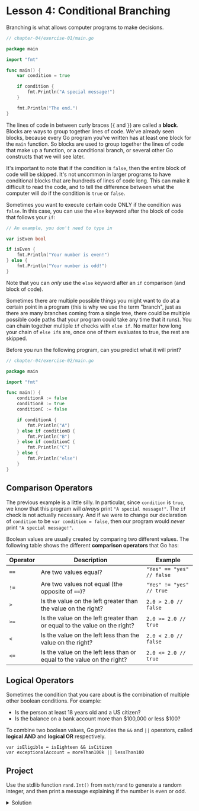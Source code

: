 # Lesson 4: Conditional Branching

Branching is what allows computer programs to make decisions.

```go
// chapter-04/exercise-01/main.go

package main

import "fmt"

func main() {
    var condition = true

    if condition {
        fmt.Println("A special message!")
    }

    fmt.Println("The end.")
}
```

The lines of code in between curly braces (`{` and `}`) are called a **block**.
Blocks are ways to group together lines of code. We've already seen blocks,
because every Go program you've written has at least one block for the `main`
function. So blocks are used to group together the lines of code that make up
a function, or a conditional branch, or several other Go constructs that we
will see later.

It's important to note that if the condition is `false`, then the entire block
of code will be skipped. It's not uncommon in larger programs to have
conditional blocks that are hundreds of lines of code long. This can make it
difficult to read the code, and to tell the difference between what the
computer will do if the condition is `true` or `false`.

Sometimes you want to execute certain code ONLY if the condition was `false`.
In this case, you can use the `else` keyword after the block of code that
follows your `if`:

```go
// An example, you don't need to type in

var isEven bool

if isEven {
    fmt.Println("Your number is even!")
} else {
    fmt.Println("Your number is odd!")
}
```

Note that you can *only* use the `else` keyword after an `if` comparison (and
block of code).

Sometimes there are multiple possible things you might want to do at a certain
point in a program (this is why we use the term "branch", just as there are
many branches coming from a single tree, there could be multiple possible code
paths that your program could take any time that it runs). You can chain
together multiple `if` checks with `else if`. No matter how long your chain of
`else if`s are, once one of them evaluates to true, the rest are skipped.

Before you run the following program, can you predict what it will print?

```go
// chapter-04/exercise-02/main.go

package main

import "fmt"

func main() {
    conditionA := false
    conditionB := true
    conditionC := false

    if conditionA {
        fmt.Println("A")
    } else if conditionB {
        fmt.Println("B")
    } else if conditionC {
        fmt.Println("C")
    } else {
        fmt.Println("else")
    }
}
```

## Comparison Operators

The previous example is a little silly. In particular, since `condition` is
`true`, we know that this program will *always* print `"A special message!"`.
The `if` check is not actually necessary. And if we were to change our
declaration of `condition` to be `var condition = false`, then our program
would *never* print `"A special message!"`.

Boolean values are usually created by comparing two different values. The
following table shows the different **comparison operators** that Go has:

|Operator|Description|Example|
|--|--|--|
|`==`|Are two values equal?|`"Yes" == "yes" // false`|
|`!=`|Are two values not equal (the opposite of `==`)?|`"Yes" != "yes" // true`|
|`>`|Is the value on the left greater than the value on the right?|`2.0 > 2.0 // false`|
|`>=`|Is the value on the left greater than or equal to the value on the right?|`2.0 >= 2.0 // true`|
|`<`|Is the value on the left less than the value on the right?|`2.0 < 2.0 // false`|
|`<=`|Is the value on the left less than or equal to the value on the right?|`2.0 <= 2.0 // true`|

## Logical Operators

Sometimes the condition that you care about is the combination of multiple
other boolean conditions. For example:

- Is the person at least 18 years old and a US citizen?
- Is the balance on a bank account more than $100,000 or less $100?

To combine two boolean values, Go provides the `&&` and `||` operators, called
**logical AND** and **logical OR** respectively.

```
var isEligible = isEighteen && isCitizen
var exceptionalAccount = moreThan100k || lessThan100
```

## Project

Use the stdlib function `rand.Int()` from `math/rand` to generate a random
integer, and then print a message explaining if the number is even or odd.

<details>
<summary>Solution</summary>
```go


```
</details>
